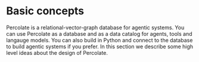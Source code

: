 # Basic concepts

Percolate is a relational-vector-graph database for agentic systems. You can use Percolate as a database and as a data catalog for agents, tools and langauge models. You can also build in Python and connect to the database to build agentic systems if you prefer. In this section we describe some high level ideas about the design of Percolate.

